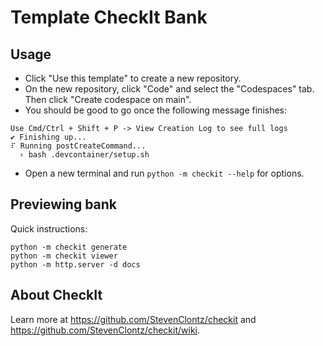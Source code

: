 # Template CheckIt Bank

## Usage

- Click "Use this template" to create a new repository.
- On the new repository, click "Code" and select the "Codespaces" tab.
  Then click "Create codespace on main".
- You should be good to go once the following message finishes:

```
Use Cmd/Ctrl + Shift + P -> View Creation Log to see full logs
✔ Finishing up...
⠏ Running postCreateCommand...
  › bash .devcontainer/setup.sh
```

- Open a new terminal and run `python -m checkit --help` for options.

## Previewing bank

Quick instructions:

```
python -m checkit generate
python -m checkit viewer
python -m http.server -d docs
```

## About CheckIt

Learn more at <https://github.com/StevenClontz/checkit>
and <https://github.com/StevenClontz/checkit/wiki>.
